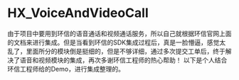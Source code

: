 # HX_VoiceAndVideoCall
由于项目中要用到环信的语音通话和视频通话服务，所以自己就根据环信官网上面的文档来进行集成。但是当看到环信的SDK集成过程后，真是一脸懵逼，感觉太乱了，里面所分的模块倒是挺细的，但是不够详细，通过多次提交工单后，终于解决了语音和视频模块的集成，再次多谢环信工程师的热心帮助！ 以下是个人结合环信工程师给的Demo，进行集成整理的。
